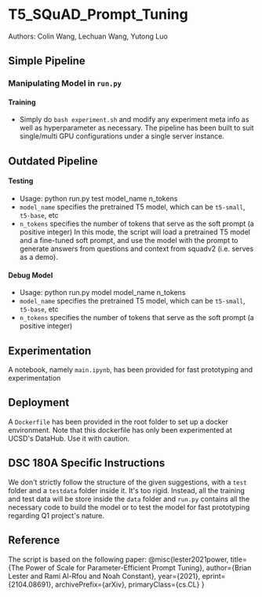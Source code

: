 # T5_SQuAD_Prompt_Tuning
Authors: Colin Wang, Lechuan Wang, Yutong Luo

## Simple Pipeline
### Manipulating Model in `run.py`
#### Training
- Simply do `bash experiment.sh` and modify any experiment meta info as well as hyperparameter as necessary. The pipeline has been built to suit single/multi GPU configurations under a single server instance.

## Outdated Pipeline
#### Testing
- Usage: python run.py test model_name n_tokens
- `model_name` specifies the pretrained T5 model, which can be `t5-small`, `t5-base`, etc
- `n_tokens` specifies the number of tokens that serve as the soft prompt (a positive integer)
In this mode, the script will load a pretrained T5 model and a fine-tuned soft prompt, and use the model with the prompt to generate answers from questions and context from squadv2 (i.e. serves as a demo).
#### Debug Model
- Usage: python run.py model model_name n_tokens
- `model_name` specifies the pretrained T5 model, which can be `t5-small`, `t5-base`, etc
- `n_tokens` specifies the number of tokens that serve as the soft prompt (a positive integer)

## Experimentation
A notebook, namely `main.ipynb`, has been provided for fast prototyping and experimentation

## Deployment
A `Dockerfile` has been provided in the root folder to set up a docker environment. Note that this dockerfile has only been experimented at UCSD's DataHub. Use it with caution.

## DSC 180A Specific Instructions
We don't strictly follow the structure of the given suggestions, with a `test` folder and a `testdata` folder inside it. It's too rigid. Instead, all the training and test data will be store inside the `data` folder and `run.py` contains all the necessary code to build the model or to test the model for fast prototyping regarding Q1 project's nature.

## Reference
The script is based on the following paper:
@misc{lester2021power,
      title={The Power of Scale for Parameter-Efficient Prompt Tuning}, 
      author={Brian Lester and Rami Al-Rfou and Noah Constant},
      year={2021},
      eprint={2104.08691},
      archivePrefix={arXiv},
      primaryClass={cs.CL}
}
